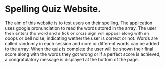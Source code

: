 # Spelling Quiz Website.

The aim of this website is to test users on their spelling. The application uses google pronunciation to read the words stored in the array. The user then enters the word and a tick or cross sign will appear along with an ooops or bell noise, indicating wether the user is correct or not. Words are called randomly in each session and more or different words can be added to the array. When the quiz is complete the user will be shown their final score along with the words they got wrong or if a perfect score is achieved, a congratulatory message is displayed at the bottom of the page.
